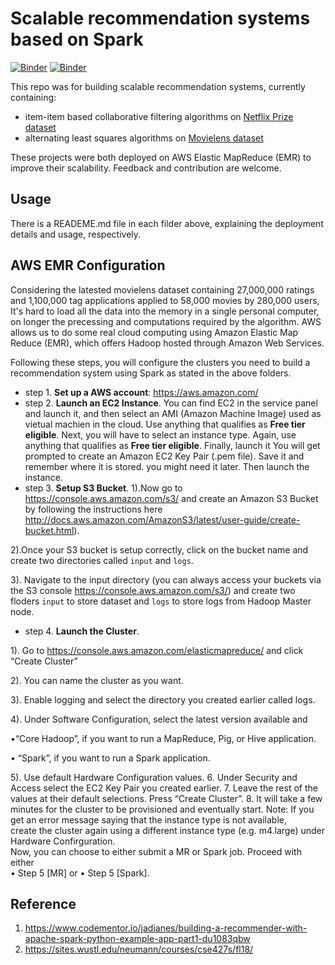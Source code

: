 # Scalable recommendation systems based on Spark

[![Binder](https://img.shields.io/badge/launch-Jupyter-blue.svg)](https://mybinder.org/v2/gh/GokuMohandas/practicalAI/master)
[![Binder](https://img.shields.io/hexpm/l/plug.svg)](https://github.com/PQMeng/RecommendationSystemOnSpark/blob/master/LICENSE)

This repo was for building scalable recommendation systems, currently containing:

- item-item based collaborative filtering algorithms on [Netflix Prize dataset](https://www.kaggle.com/netflix-inc/netflix-prize-data)
- alternating least squares algorithms on [Movielens dataset](https://grouplens.org/datasets/movielens/)

These projects were both deployed on AWS Elastic MapReduce (EMR) to improve their scalability. Feedback and contribution are welcome.

## Usage
There is a READEME.md file in each filder above, explaining the deployment details and usage, respectively.

## AWS EMR Configuration
Considering the latested movielens dataset containing 27,000,000 ratings and 1,100,000 tag applications applied to 58,000 movies by 280,000 users, It's hard to load all the data into the memory in a single personal computer, on longer the precessing and computations required by the algorithm. AWS allows us to do	some real	cloud computing using Amazon Elastic Map
Reduce (EMR), which offers Hadoop hosted through Amazon Web Services.

Following these steps, you will configure the clusters you need to build a recommendation system using Spark as stated in the above folders.
- step 1. **Set up a AWS account**: https://aws.amazon.com/
- step 2. **Launch an EC2 Instance**. You can find EC2 in the service panel and launch it, and then select an AMI (Amazon Machine Image) used as vietual machien in the cloud. Use anything that qualifies as **Free tier eligible**. Next, you will have to select an instance type. Again, use anything that qualifies as **Free tier eligible**. Finally, launch it You will get prompted to create an Amazon EC2 Key Pair (.pem file). Save it and remember where it is stored. you might need it later. Then launch the instance.
- step 3. **Setup S3 Bucket**. 
1).Now go to https://console.aws.amazon.com/s3/ and create an Amazon S3 Bucket by following the instructions here http://docs.aws.amazon.com/AmazonS3/latest/user-guide/create-bucket.html). 

2).Once	your S3 bucket is setup correctly, click on the bucket name and	create two directories called ```input``` and ```logs```.

3). Navigate to the input directory (you can always access your buckets via the S3 console https://console.aws.amazon.com/s3/)	and create two floders ```input``` to store dataset and ```logs``` to store logs from Hadoop Master node.

- step 4. **Launch the Cluster**. 

1). Go to https://console.aws.amazon.com/elasticmapreduce/ and click “Create Cluster”

2). You can name the cluster as you want.

3). Enable logging and select the directory you created earlier called logs.

4). Under Software Configuration, select the latest version available and	

•“Core	Hadoop”,	if	you	want	to	run	a	MapReduce,	Pig,	or	Hive	application.

• “Spark”,	if	you	want	to	run	a	Spark	application.

5). Use	default	Hardware	Configuration values.
6. Under	Security	and	Access select	the	EC2	Key	Pair	you	created	earlier.
7. Leave	the	rest	of	the	values	at	their	default	selections. Press	“Create	Cluster”.
8. It	will	take	a	few	minutes	for	the	cluster	to	be	provisioned	and	eventually	start.
Note: If	you	get	an	error	message	saying	that	the	instance	type	is	not	available,	
create	the	cluster	again	using	a	different	instance	type	(e.g.	m4.large)	under	
Hardware	Confirguration.		
Now,	you	can	choose	to	either	submit	a	MR	or	Spark	job.	Proceed	with	either	
• Step	5	[MR] or	
• Step	5	[Spark].


## Reference
1. https://www.codementor.io/jadianes/building-a-recommender-with-apache-spark-python-example-app-part1-du1083qbw
2. https://sites.wustl.edu/neumann/courses/cse427s/fl18/
